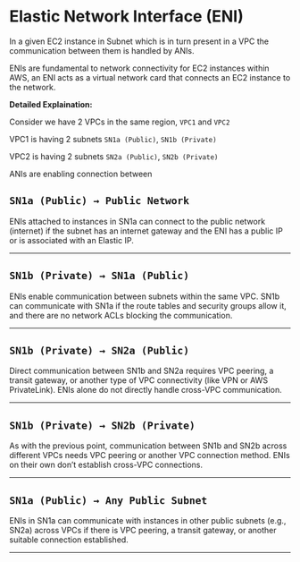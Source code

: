 ﻿# Elastic Network Interface (ENI)

In a given EC2 instance in Subnet which is in turn present in a VPC the communication between them is handled by ANIs.

ENIs are fundamental to network connectivity for EC2 instances within AWS, an ENI acts as a virtual network card that connects an EC2 instance to the network.

**Detailed Explaination:**

Consider we have 2 VPCs in the same region, `VPC1` and `VPC2`

VPC1 is having 2 subnets `SN1a (Public)`, `SN1b (Private)`

VPC2 is having 2 subnets `SN2a (Public)`, `SN2b (Private)`

ANIs are enabling connection between 

## `SN1a (Public) → Public Network`

ENIs attached to instances in SN1a can connect to the public network (internet) if the subnet has an internet gateway and the ENI has a public IP or is associated with an Elastic IP.

---

## `SN1b (Private) → SN1a (Public)`

ENIs enable communication between subnets within the same VPC. SN1b can communicate with SN1a if the route tables and security groups allow it, and there are no network ACLs blocking the communication.

---

## `SN1b (Private) → SN2a (Public)`

Direct communication between SN1b and SN2a requires VPC peering, a transit gateway, or another type of VPC connectivity (like VPN or AWS PrivateLink). ENIs alone do not directly handle cross-VPC communication.

---

## `SN1b (Private) → SN2b (Private)`

As with the previous point, communication between SN1b and SN2b across different VPCs needs VPC peering or another VPC connection method. ENIs on their own don’t establish cross-VPC connections.

---

## `SN1a (Public) → Any Public Subnet`

ENIs in SN1a can communicate with instances in other public subnets (e.g., SN2a) across VPCs if there is VPC peering, a transit gateway, or another suitable connection established.

---


